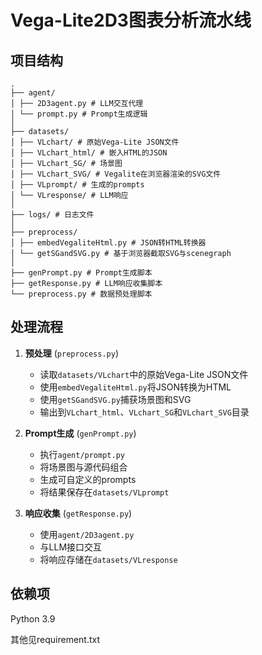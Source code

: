 # Vega-Lite2D3图表分析流水线


## 项目结构

```
.
├── agent/
│ ├── 2D3agent.py # LLM交互代理
│ └── prompt.py # Prompt生成逻辑
│
├── datasets/
│ ├── VLchart/ # 原始Vega-Lite JSON文件
│ ├── VLchart_html/ # 嵌入HTML的JSON
│ ├── VLchart_SG/ # 场景图
│ ├── VLchart_SVG/ # Vegalite在浏览器渲染的SVG文件
│ ├── VLprompt/ # 生成的prompts
│ └── VLresponse/ # LLM响应
│
├── logs/ # 日志文件
│
├── preprocess/
│ ├── embedVegaliteHtml.py # JSON转HTML转换器
│ └── getSGandSVG.py # 基于浏览器截取SVG与scenegraph
│
├── genPrompt.py # Prompt生成脚本
├── getResponse.py # LLM响应收集脚本
└── preprocess.py # 数据预处理脚本
```

## 处理流程

1. **预处理** (`preprocess.py`)
   - 读取`datasets/VLchart`中的原始Vega-Lite JSON文件
   - 使用`embedVegaliteHtml.py`将JSON转换为HTML
   - 使用`getSGandSVG.py`捕获场景图和SVG
   - 输出到`VLchart_html`、`VLchart_SG`和`VLchart_SVG`目录

2. **Prompt生成** (`genPrompt.py`)
   - 执行`agent/prompt.py`
   - 将场景图与源代码组合
   - 生成可自定义的prompts
   - 将结果保存在`datasets/VLprompt`

3. **响应收集** (`getResponse.py`)
   - 使用`agent/2D3agent.py`
   - 与LLM接口交互
   - 将响应存储在`datasets/VLresponse`

## 依赖项
Python 3.9

其他见requirement.txt
